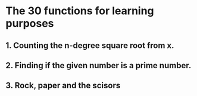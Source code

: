 # The 30 functions for learning purposes


## 1. Counting the n-degree square root from x.

## 2. Finding if the given number is a prime number.

## 3. Rock, paper and the scisors
